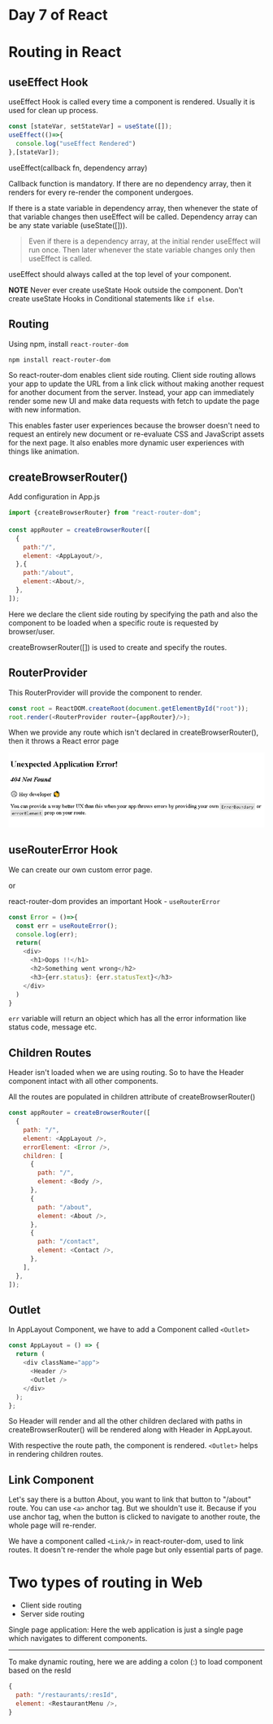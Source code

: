 # Day 7 of React

# Routing in React

## useEffect Hook

useEffect Hook is called every time a component is rendered. Usually it is used for clean up process.

```js
const [stateVar, setStateVar] = useState([]);
useEffect(()=>{
  console.log("useEffect Rendered")
},[stateVar]);
```

useEffect(callback fn, dependency array)

Callback function is mandatory. If there are no dependency array, then it renders for every re-render the component undergoes. 

If there is a state variable in dependency array, then whenever the state of that variable changes then useEffect will be called. Dependency array can be any state variable (useState([])). 

>Even if there is a dependency array, at the initial render useEffect will run once. Then later whenever the state variable changes only then useEffect is called.

useEffect should always called at the top level of your component.

**NOTE** Never ever create useState Hook outside the component. Don't create useState Hooks in Conditional statements like `if else`.

## Routing

Using npm, install `react-router-dom`
```sh
npm install react-router-dom
```

So react-router-dom enables client side routing. Client side routing allows your app to update the URL from a link click without making another request for another document from the server. Instead, your app can immediately render some new UI and make data requests with fetch to update the page with new information.

This enables faster user experiences because the browser doesn't need to request an entirely new document or re-evaluate CSS and JavaScript assets for the next page. It also enables more dynamic user experiences with things like animation.

## createBrowserRouter()

Add configuration in App.js

```js
import {createBrowserRouter} from "react-router-dom";

const appRouter = createBrowserRouter([
  {
    path:"/",
    element: <AppLayout/>,
  },{
    path:"/about",
    element:<About/>,
  },
]);
```

Here we declare the client side routing by specifying the path and also the component to be loaded when a specific route is requested by browser/user.

createBrowserRouter([]) is used to create and specify the routes.

## RouterProvider

This RouterProvider will provide the component to render.

```js
const root = ReactDOM.createRoot(document.getElementById("root"));
root.render(<RouterProvider router={appRouter}/>);
```

When we provide any route which isn't declared in createBrowserRouter(), then it throws a React error page

![alt text](image.png)

## useRouterError Hook

We can create our own custom error page.

or

react-router-dom provides an important Hook - `useRouterError`

```js
const Error = ()=>{
  const err = useRouteError();
  console.log(err);
  return(
    <div>
      <h1>Oops !!</h1>
      <h2>Something went wrong</h2>
      <h3>{err.status}: {err.statusText}</h3>
    </div>
  )
}
```

`err` variable will return an object which has all the error information like status code, message etc.

## Children Routes

Header isn't loaded when we are using routing. So to have the Header component intact with all other components. 

All the routes are populated in children attribute of createBrowserRouter()

```js
const appRouter = createBrowserRouter([
  {
    path: "/",
    element: <AppLayout />,
    errorElement: <Error />,
    children: [
      {
        path: "/",
        element: <Body />,
      },
      {
        path: "/about",
        element: <About />,
      },
      {
        path: "/contact",
        element: <Contact />,
      },
    ],
  },
]);
```
## Outlet

In AppLayout Component, we have to add a Component called `<Outlet>`

```js
const AppLayout = () => {
  return (
    <div className="app">
      <Header />
      <Outlet />
    </div>
  );
};
```


So Header will render and all the other children declared with paths in createBrowserRouter() will be rendered along with Header in AppLayout.

With respective the route path, the component is rendered. `<Outlet>` helps in rendering children routes.

## Link Component

Let's say there is a button About, you want to link that button to "/about" route. You can use `<a>` anchor tag. But we shouldn't use it. Because if you use anchor tag, when the button is clicked to navigate to another route, the whole page will re-render.

We have a component called `<Link/>` in react-router-dom, used to link routes. It doesn't re-render the whole page but only essential parts of page.

# Two types of routing in Web
- Client side routing
- Server side routing 

Single page application: Here the web application is just a single page which navigates to different components.

--------------

To make dynamic routing, here we are adding a colon (:) to load component based on the resId
```js
{
  path: "/restaurants/:resId",
  element: <RestaurantMenu />,
}
```

